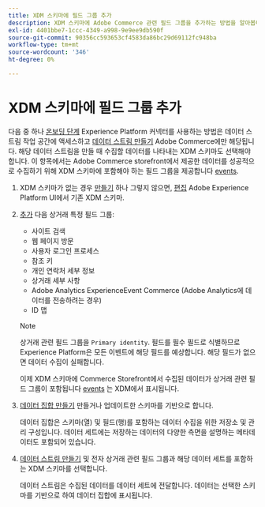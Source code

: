 ```yaml
---
title: XDM 스키마에 필드 그룹 추가
description: XDM 스키마에 Adobe Commerce 관련 필드 그룹을 추가하는 방법을 알아봅니다.
exl-id: 4401bbe7-1ccc-4349-a998-9e9ee9db590f
source-git-commit: 90356cc593653cf4583da86bc29d69112fc948ba
workflow-type: tm+mt
source-wordcount: '346'
ht-degree: 0%

---
```


# XDM 스키마에 필드 그룹 추가

다음 중 하나 [온보딩 단계](overview.md#onboarding-steps) Experience Platform 커넥터를 사용하는 방법은 데이터 스트림 작업 공간에 액세스하고 [데이터 스트림 만들기](https://experienceleague.adobe.com/docs/experience-platform/edge/datastreams/overview.html) Adobe Commerce에만 해당됩니다. 해당 데이터 스트림을 만들 때 수집할 데이터를 나타내는 XDM 스키마도 선택해야 합니다. 이 항목에서는 Adobe Commerce storefront에서 제공한 데이터를 성공적으로 수집하기 위해 XDM 스키마에 포함해야 하는 필드 그룹을 제공합니다 [events](events.md).

1. XDM 스키마가 없는 경우 [만들기](https://experienceleague.adobe.com/docs/experience-platform/xdm/ui/resources/schemas.html#create) 하나 그렇지 않으면, [편집](https://experienceleague.adobe.com/docs/experience-platform/xdm/ui/resources/schemas.html#edit) Adobe Experience Platform UI에서 기존 XDM 스키마.

1. [추가](https://experienceleague.adobe.com/docs/experience-platform/xdm/ui/resources/schemas.html#add-field-groups) 다음 상거래 특정 필드 그룹:

   - 사이트 검색
   - 웹 페이지 방문
   - 사용자 로그인 프로세스
   - 참조 키
   - 개인 연락처 세부 정보
   - 상거래 세부 사항
   - Adobe Analytics ExperienceEvent Commerce (Adobe Analytics에 데이터를 전송하려는 경우)
   - ID 맵

   >[!NOTE]
   >
   > 상거래 관련 필드 그룹을 `Primary identity`. 필드를 필수 필드로 식별하므로 Experience Platform은 모든 이벤트에 해당 필드를 예상합니다. 해당 필드가 없으면 데이터 수집이 실패합니다.

   이제 XDM 스키마에 Commerce Storefront에서 수집된 데이터가 상거래 관련 필드 그룹이 포함됩니다 [events](events.md) 는 XDM에서 표시됩니다.

1. [데이터 집합 만들기](https://experienceleague.adobe.com/docs/platform-learn/implement-mobile-sdk/experience-cloud/platform.html#create-a-dataset) 만들거나 업데이트한 스키마를 기반으로 합니다.

   데이터 집합은 스키마(열) 및 필드(행)를 포함하는 데이터 수집을 위한 저장소 및 관리 구성입니다. 데이터 세트에는 저장하는 데이터의 다양한 측면을 설명하는 메타데이터도 포함되어 있습니다.

1. [데이터 스트림 만들기](https://experienceleague.adobe.com/docs/experience-platform/edge/datastreams/overview.html) 및 전자 상거래 관련 필드 그룹과 해당 데이터 세트를 포함하는 XDM 스키마를 선택합니다.

   데이터 스트림은 수집된 데이터를 데이터 세트에 전달합니다. 데이터는 선택한 스키마를 기반으로 하여 데이터 집합에 표시됩니다.

